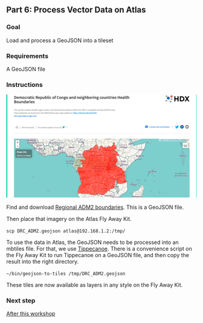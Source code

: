 ## Part 6: Process Vector Data on Atlas

### Goal

Load and process a GeoJSON into a tileset

### Requirements

A GeoJSON file

<!-- to prepare, we'll put regional ADM2 boundaries on the Fly Away Kit. https://opendata.arcgis.com/datasets/815dfe56234044f6927ffb7b1b67dee3_1.geojson-->

### Instructions
![](assets/images/hdx-adm.png)

Find and download [Regional ADM2 boundaries](https://data.humdata.org/dataset/democratic-republic-of-congo-health-boundaries). This is a GeoJSON file.


Then place that imagery on the Atlas Fly Away Kit.

`scp DRC_ADM2.geojson atlas@192.168.1.2:/tmp/`

To use the data in Atlas, the GeoJSON needs to be processed into an mbtiles file. For that, we use [Tippecanoe](https://github.com/mapbox/tippecanoe). There is a convenience script on the Fly Away Kit to run Tippecanoe on a GeoJSON file, and then copy the result into the right directory.

`~/bin/geojson-to-tiles /tmp/DRC_ADM2.geojson`

These tiles are now available as layers in any style on the Fly Away Kit.

### Next step

[After this workshop](./#after-this-workshop)
